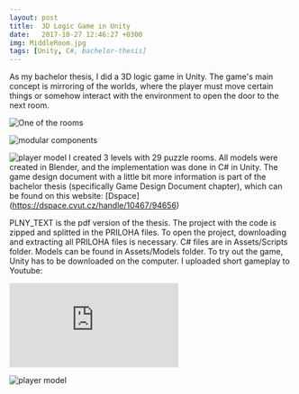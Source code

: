 ```yaml
---
layout: post
title:  3D Logic Game in Unity
date:   2017-10-27 12:46:27 +0300
img: MiddleRoom.jpg
tags: [Unity, C#, bachelor-thesis]
---
```

As my bachelor thesis, I did a 3D logic game in Unity.
The game's main concept is mirroring of the worlds, where the player must move certain things or somehow interact with the environment to open the door to the next room.

![One of the rooms]({{site.baseurl}}/images/pages/BP/room3_7.jpg)

![modular components]({{site.baseurl}}/images/pages/BP/modularComponentsCombination.jpg)

![player model]({{site.baseurl}}/images/pages/BP/tutorial.jpg)
I created 3 levels with 29 puzzle rooms. All models were created in Blender, and the implementation was done in C# in Unity. 
The game design document with a little bit more information  is part of the bachelor thesis (specifically Game Design Document chapter), 
which can be found on this website: [Dspace] (https://dspace.cvut.cz/handle/10467/94656)

PLNY_TEXT is the pdf version of the thesis. The project with the code is zipped and splitted in the PRILOHA files. To open the project, downloading and extracting all PRILOHA files is necessary. C# files are in Assets/Scripts folder. Models can be found in Assets/Models folder. To try out the game, Unity has to be downloaded on the computer. I uploaded short gameplay to Youtube:

<iframe src="https://www.youtube.com/watch?app=desktop&v=VPyuXbMLG64" frameborder="0" allowfullscreen></iframe>

![player model]({{site.baseurl}}/images/pages/BP/playerBlender.jpg)

<object data="https://dspace.cvut.cz/bitstream/handle/10467/94656/F3-BP-2021-Veverkova-Lucie-Bachelor_thesis_veverlu4.pdf?sequence=-1&isAllowed=y" width="100%" height="1080px" type='application/pdf'></object>
